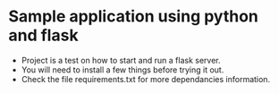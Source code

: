 # Sample application using python and flask 
- Project is a test on how to start and run a flask server. 
- You will need to install a few things before trying it out.
- Check the file requirements.txt for more dependancies information.